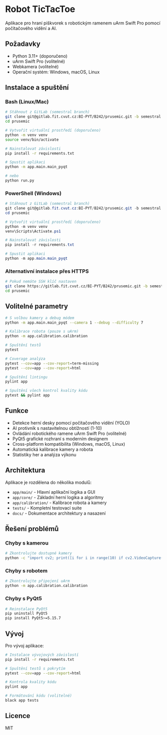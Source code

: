 # Robot TicTacToe

Aplikace pro hraní piškvorek s robotickým ramenem uArm Swift Pro pomocí počítačového vidění a AI.

## Požadavky

- Python 3.11+ (doporučeno)
- uArm Swift Pro (volitelné)
- Webkamera (volitelné)
- Operační systém: Windows, macOS, Linux

## Instalace a spuštění

### Bash (Linux/Mac)

```bash
# Stáhnout z GitLab (semestral branch)
git clone git@gitlab.fit.cvut.cz:BI-PYT/B242/prusemic.git -b semestral
cd prusemic

# Vytvořit virtuální prostředí (doporučeno)
python -m venv venv
source venv/bin/activate

# Nainstalovat závislosti
pip install -r requirements.txt

# Spustit aplikaci
python -m app.main.main_pyqt

# nebo
python run.py
```

### PowerShell (Windows)

```powershell
# Stáhnout z GitLab (semestral branch)
git clone git@gitlab.fit.cvut.cz:BI-PYT/B242/prusemic.git -b semestral
cd prusemic

# Vytvořit virtuální prostředí (doporučeno)
python -m venv venv
venv\Scripts\Activate.ps1

# Nainstalovat závislosti
pip install -r requirements.txt

# Spustit aplikaci
python -m app.main.main_pyqt
```

### Alternativní instalace přes HTTPS

```bash
# Pokud nemáte SSH klíč nastaven
git clone https://gitlab.fit.cvut.cz/BI-PYT/B242/prusemic.git -b semestral
cd prusemic
```

## Volitelné parametry

```bash
# S volbou kamery a debug módem
python -m app.main.main_pyqt --camera 1 --debug --difficulty 7

# Kalibrace robota (pouze s uArm)
python -m app.calibration.calibration

# Spuštění testů
pytest

# Coverage analýza
pytest --cov=app --cov-report=term-missing
pytest --cov=app --cov-report=html

# Spuštění lintingu
pylint app

# Spuštění všech kontrol kvality kódu
pytest && pylint app
```

## Funkce

- Detekce herní desky pomocí počítačového vidění (YOLO)
- AI protivník s nastavitelnou obtížností (1-10)
- Ovládání robotického ramene uArm Swift Pro (volitelné)
- PyQt5 grafické rozhraní s moderním designem
- Cross-platform kompatibilita (Windows, macOS, Linux)
- Automatická kalibrace kamery a robota
- Statistiky her a analýza výkonu

## Architektura

Aplikace je rozdělena do několika modulů:

- `app/main/` - Hlavní aplikační logika a GUI
- `app/core/` - Základní herní logika a algoritmy
- `app/calibration/` - Kalibrace robota a kamery
- `tests/` - Kompletní testovací suite
- `docs/` - Dokumentace architektury a nasazení

## Řešení problémů

### Chyby s kamerou
```bash
# Zkontrolujte dostupné kamery
python -c "import cv2; print([i for i in range(10) if cv2.VideoCapture(i).isOpened()])"
```

### Chyby s robotem
```bash
# Zkontrolujte připojení uArm
python -m app.calibration.calibration
```

### Chyby s PyQt5
```bash
# Reinstalace PyQt5
pip uninstall PyQt5
pip install PyQt5>=5.15.7
```

## Vývoj

Pro vývoj aplikace:

```bash
# Instalace vývojových závislostí
pip install -r requirements.txt

# Spuštění testů s pokrytím
pytest --cov=app --cov-report=html

# Kontrola kvality kódu
pylint app

# Formátování kódu (volitelné)
black app tests
```

## Licence

MIT